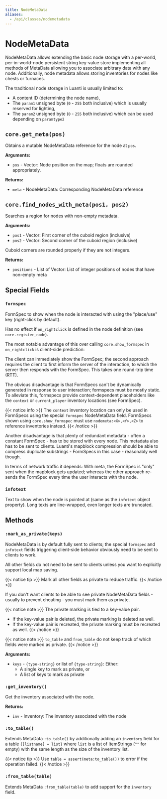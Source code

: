 ```yaml
---
title: NodeMetaData
aliases:
  - /api/classes/nodemetadata
---
```


# NodeMetaData

NodeMetaData allows extending the basic node storage with a per-world, per-in-world-node persistent string key-value store implementing all methods of MetaData allowing you to associate arbitrary data with any node. Additionally, node metadata allows storing inventories for nodes like chests or furnaces.

The traditional node storage in Luanti is usually limited to:

- A content ID (determining the node name),
- The `param1` unsigned byte (`0` - `255` both inclusive) which is usually reserved for lighting,
- The `param2` unsigned byte (`0` - `255` both inclusive) which can be used depending on `paramtype2`

## `core.get_meta(pos)`

Obtains a mutable NodeMetaData reference for the node at `pos`.

**Arguments:**

- `pos` - Vector: Node position on the map; floats are rounded appropriately.

**Returns:**

- `meta` - NodeMetaData: Corresponding NodeMetaData reference

## `core.find_nodes_with_meta(pos1, pos2)`

Searches a region for nodes with non-empty metadata.

**Arguments:**

- `pos1` - Vector: First corner of the cuboid region (inclusive)
- `pos2` - Vector: Second corner of the cuboid region (inclusive)

Cuboid corners are rounded properly if they are not integers.

**Returns:**

- `positions` - List of Vector: List of integer positions of nodes that have non-empty meta

## Special Fields

### `formspec`

FormSpec to show when the node is interacted with using the "place/use" key (right-click by default).

Has no effect if `on_rightclick` is defined in the node definition (see `core.register_node`).

The most notable advantage of this over calling `core.show_formspec` in `on_rightclick` is client-side prediction:

The client can immediately show the FormSpec; the second approach requires the client to first inform the server of the interaction, to which the server then responds with the FormSpec. This takes one round-trip time (RTT).

The obvious disadvantage is that FormSpecs can't be dynamically generated in response to user interaction; formspecs must be mostly static. To alleviate this, formspecs provide context-dependent placeholders like the `context` or `current_player` inventory locations (see FormSpec).

{{< notice info >}}
The `context` inventory location can only be used in FormSpecs using the special `formspec` NodeMetaData field. FormSpecs shown using `core.show_formspec` must use `nodemeta:<X>,<Y>,<Z>` to reference inventories instead.
{{< /notice >}}

Another disadvantage is that plenty of redundant metadata - often a constant FormSpec - has to be stored with every node. This metadata also has to be sent to clients. Luanti's mapblock compression should be able to compress duplicate substrings - FormSpecs in this case - reasonably well though.

In terms of network traffic it depends: With meta, the FormSpec is "only" sent when the mapblock gets updated;
whereas the other approach re-sends the FormSpec every time the user interacts with the node.

### `infotext`

Text to show when the node is pointed at (same as the `infotext` object property). Long texts are line-wrapped, even longer texts are truncated.

## Methods

### `:mark_as_private(keys)`

NodeMetaData is by default fully sent to clients; the special `formspec` and `infotext` fields triggering client-side behavior obviously need to be sent to clients to work.

All other fields do not need to be sent to clients unless you want to explicitly support local map saving.

{{< notice tip >}}
Mark all other fields as private to reduce traffic.
{{< /notice >}}

If you don't want clients to be able to see private NodeMetaData fields - usually to prevent cheating - you must mark them as private.

{{< notice note >}}
The private marking is tied to a key-value pair.

- If the key-value pair is deleted, the private marking is deleted as well.
- If the key-value pair is recreated, the private marking must be recreated as well.
  {{< /notice >}}

{{< notice note >}}
`to_table` and `from_table` do not keep track of which fields were marked as private.
{{< /notice >}}

**Arguments:**

- `keys` - `{type-string}` or list of `{type-string}`: Either:
  - A single key to mark as private, or
  - A list of keys to mark as private

### `:get_inventory()`

Get the inventory associated with the node.

**Returns:**

- `inv` - Inventory: The inventory associated with the node

### `:to_table()`

Extends MetaData `:to_table()` by additionally adding an `inventory` field for
a table `{[listname] = list}` where `list` is a list of ItemStrings
(`""` for empty) with the same length as the size of the inventory list.

{{< notice tip >}}
Use `table = assert(meta:to_table())` to error if the operation failed.
{{< /notice >}}

### `:from_table(table)`

Extends MetaData `:from_table(table)` to add support for the `inventory` field.
